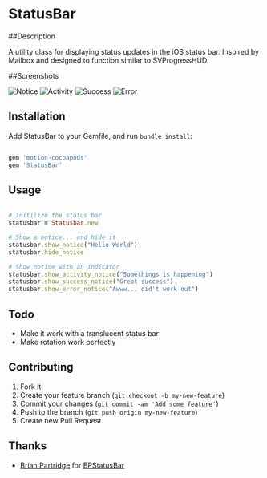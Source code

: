 # StatusBar

##Description

A utility class for displaying status updates in the iOS status bar. Inspired by Mailbox and designed to function similar to SVProgressHUD.

##Screenshots

![Notice](https://github.com/holgersindbaek/StatusBar/screenshots/notice.jpg)
![Activity](https://github.com/holgersindbaek/StatusBar/screenshots/activity.jpg)
![Success](https://github.com/holgersindbaek/StatusBar/screenshots/success.jpg)
![Error](https://github.com/holgersindbaek/StatusBar/screenshots/error.jpg)

## Installation

Add StatusBar to your Gemfile, and run `bundle install`:
```ruby

gem 'motion-cocoapods'
gem 'StatusBar'

```

## Usage

``` ruby

# Initilize the status bar
statusbar = Statusbar.new

# Show a notice... and hide it
statusbar.show_notice("Hello World")
statusbar.hide_notice

# Show notice with an indicator
statusbar.show_activity_notice("Somethings is happening")
statusbar.show_success_notice("Great success")
statusbar.show_error_notice("Awww... did't work out")

```

## Todo

* Make it work with a translucent status bar
* Make rotation work perfectly

## Contributing

1. Fork it
2. Create your feature branch (`git checkout -b my-new-feature`)
3. Commit your changes (`git commit -am 'Add some feature'`)
4. Push to the branch (`git push origin my-new-feature`)
5. Create new Pull Request

## Thanks

* [Brian Partridge](https://github.com/brianpartridge) for [BPStatusBar](https://github.com/brianpartridge/BPStatusBar)